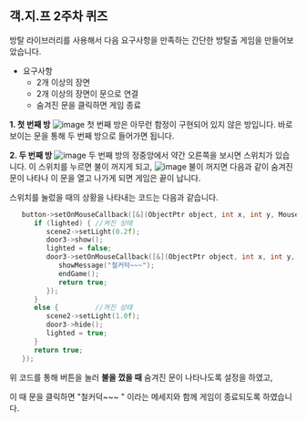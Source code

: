 ## 객.지.프 2주차 퀴즈

방탈 라이브러리를 사용해서 다음 요구사항을 만족하는 간단한 방탈출 게임을 만들어보았습니다.

* 요구사항
  * 2개 이상의 장면
  * 2개 이상의 장면이 문으로 연결
  * 숨겨진 문을 클릭하면 게임 종료
  
**1. 첫 번째 방**
![image](https://user-images.githubusercontent.com/70989454/92996035-4fe14a00-f543-11ea-8920-f0d9d8b80804.png)
 첫 번째 방은 아무런 함정이 구현되어 있지 않은 방입니다.
 바로 보이는 문을 통해 두 번째 방으로 들어가면 됩니다.


**2. 두 번째 방**
![image](https://user-images.githubusercontent.com/70989454/92996080-9f277a80-f543-11ea-8c8e-a45d8c0d0390.png)
두 번째 방의 정중앙에서 약간 오른쪽을 보시면 스위치가 있습니다.
이 스위치를 누르면 불이 꺼지게 되고,
![image](https://user-images.githubusercontent.com/70989454/92996090-b8302b80-f543-11ea-8cf8-2cc7704d61d9.png)
불이 꺼지면 다음과 같이 숨겨진 문이 나타나 이 문을 열고 나가게 되면 게임은 끝이 납니다.

 
스위치를 눌렀을 때의 상황을 나타내는 코드는 다음과 같습니다.

```c++
   button->setOnMouseCallback([&](ObjectPtr object, int x, int y, MouseAction action)->bool {
      if (lighted) { //켜진 상태
         scene2->setLight(0.2f);
         door3->show();
         lighted = false;
         door3->setOnMouseCallback([&](ObjectPtr object, int x, int y, MouseAction action)->bool {
            showMessage("철커덕~~~");
            endGame();
            return true;
         });
      }
      else {         //꺼진 상태
         scene2->setLight(1.0f);
         door3->hide();
         lighted = true;
      }
      return true;
   });
  ```
  
 위 코드를 통해 버튼을 눌러 **불을 껐을 때** 숨겨진 문이 나타나도록 설정을 하였고, 
 
 이 때 문을 클릭하면 "철커덕~~~ " 이라는 메세지와 함께 게임이 종료되도록 하였습니다.
